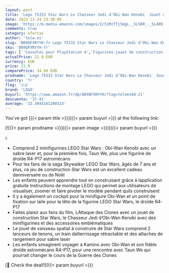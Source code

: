 ```yaml
---
layout: post
title: 'Lego 75333 Star Wars Le Chasseur Jedi d’Obi-Wan Kenobi  Jouet de Construction  avec Minifigurine Taun We  Figurine Droïde  Sabre Laser'
date: 2022-11-24 23:30:09
image: 'https://m.media-amazon.com/images/I/51MzTTj5mgL._SL500_._SL400_.jpg'
comments: true
category: ofertas
author: 'tole.es'
slug: 'B09QFXRYYH-fr Lego 75333 Star Wars Le Chasseur Jedi d’Obi-Wan Kenobi...'
sku: 'B09QFXRYYH-fr'
tags: [ 'Consoles pour PlayStation 4','Figurines-jouet de construction','Jeux de construction','Jeux et Jouets','Jeux et jouets','Jeux vidéo','PlayStation 4: Consoles, jeux et accessoires','lego','🇫🇷', ]
actualPrice: 21.9 EUR
currency: EUR
price: 21.9
comparePrice: 34.99 EUR
prodname: 'Lego 75333 Star Wars Le Chasseur Jedi d’Obi-Wan Kenobi  Jouet de Construction  avec Minifigurine Taun We  Figurine Droïde  Sabre Laser'
country: 'fr'
flag: '🇫🇷'
brand: 'LEGO'
buyurl: 'https://www.amazon.fr/dp/B09QFXRYYH/?tag=tolees0d-21'
descuento: '37.41'
average: '22.3045161290323'
---
```


You've got [{{< param title >}}]({{< param buyurl >}}) at the following link:

[![{{< param prodname >}}]({{< param image >}})]({{< param buyurl >}})

ℹ️:

- Comprend 2 minifigurines LEGO Star Wars : Obi-Wan Kenobi avec un sabre laser et, pour la première fois, Taun We, plus une figurine de droïde R4-P17 astromécano
- Pour les fans de la saga Skywalker LEGO Star Wars, âgés de 7 ans et plus, ce jeu de construction Star Wars est un excellent cadeau danniversaire ou de Noël
- Les enfants peuvent apprendre tout en construisant grâce à lapplication gratuite Instructions de montage LEGO qui permet aux utilisateurs de visualiser, zoomer et faire pivoter le modèle pendant quils construisent
- Il y a également un cockpit pour la minifigure Obi-Wan et un point de fixation sur laile pour la tête de la figurine LEGO Star Wars, le droïde R4-P17
- Faites plaisir aux fans du film, LAttaque des Clones avec un jouet de construction Star Wars, le Chasseur Jedi d’Obi-Wan Kenobi avec des minifigurines et des accessoires emblématiques
- Le jouet de vaisseau spatial à construire de Star Wars comprend 2 lanceurs de tenons, un train datterrissage rétractable et des attaches de rangement pour sabre laser
- Les enfants simaginent voyager à Kamino avec Obi-Wan et son fidèle droïde astromécano R4-P17, pour une rencontre avec Taun We qui pourrait changer le cours de la Guerre des Clones

[🛒 Check the deal!!]({{< param buyurl >}})

